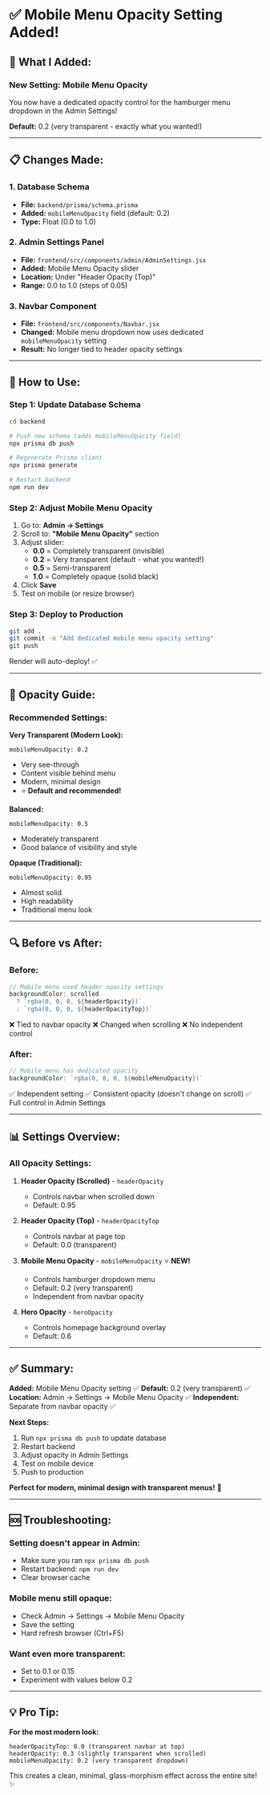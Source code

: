 # ✅ Mobile Menu Opacity Setting Added!

## 🎯 **What I Added:**

### **New Setting: Mobile Menu Opacity**

You now have a dedicated opacity control for the hamburger menu dropdown in the Admin Settings!

**Default:** 0.2 (very transparent - exactly what you wanted!)

---

## 📋 **Changes Made:**

### **1. Database Schema**
- **File:** `backend/prisma/schema.prisma`
- **Added:** `mobileMenuOpacity` field (default: 0.2)
- **Type:** Float (0.0 to 1.0)

### **2. Admin Settings Panel**
- **File:** `frontend/src/components/admin/AdminSettings.jsx`
- **Added:** Mobile Menu Opacity slider
- **Location:** Under "Header Opacity (Top)"
- **Range:** 0.0 to 1.0 (steps of 0.05)

### **3. Navbar Component**
- **File:** `frontend/src/components/Navbar.jsx`
- **Changed:** Mobile menu dropdown now uses dedicated `mobileMenuOpacity` setting
- **Result:** No longer tied to header opacity settings

---

## 🚀 **How to Use:**

### **Step 1: Update Database Schema**

```bash
cd backend

# Push new schema (adds mobileMenuOpacity field)
npx prisma db push

# Regenerate Prisma client
npx prisma generate

# Restart backend
npm run dev
```

### **Step 2: Adjust Mobile Menu Opacity**

1. Go to: **Admin → Settings**
2. Scroll to: **"Mobile Menu Opacity"** section
3. Adjust slider:
   - **0.0** = Completely transparent (invisible)
   - **0.2** = Very transparent (default - what you wanted!)
   - **0.5** = Semi-transparent
   - **1.0** = Completely opaque (solid black)
4. Click **Save**
5. Test on mobile (or resize browser)

### **Step 3: Deploy to Production**

```bash
git add .
git commit -m "Add dedicated mobile menu opacity setting"
git push
```

Render will auto-deploy! ✅

---

## 🎨 **Opacity Guide:**

### **Recommended Settings:**

**Very Transparent (Modern Look):**
```
mobileMenuOpacity: 0.2
```
- Very see-through
- Content visible behind menu
- Modern, minimal design
- ⭐ **Default and recommended!**

**Balanced:**
```
mobileMenuOpacity: 0.5
```
- Moderately transparent
- Good balance of visibility and style

**Opaque (Traditional):**
```
mobileMenuOpacity: 0.95
```
- Almost solid
- High readability
- Traditional menu look

---

## 🔍 **Before vs After:**

### **Before:**
```javascript
// Mobile menu used header opacity settings
backgroundColor: scrolled 
  ? `rgba(0, 0, 0, ${headerOpacity})` 
  : `rgba(0, 0, 0, ${headerOpacityTop})`
```
❌ Tied to navbar opacity
❌ Changed when scrolling
❌ No independent control

### **After:**
```javascript
// Mobile menu has dedicated opacity
backgroundColor: `rgba(0, 0, 0, ${mobileMenuOpacity})`
```
✅ Independent setting
✅ Consistent opacity (doesn't change on scroll)
✅ Full control in Admin Settings

---

## 📊 **Settings Overview:**

### **All Opacity Settings:**

1. **Header Opacity (Scrolled)** - `headerOpacity`
   - Controls navbar when scrolled down
   - Default: 0.95

2. **Header Opacity (Top)** - `headerOpacityTop`
   - Controls navbar at page top
   - Default: 0.0 (transparent)

3. **Mobile Menu Opacity** - `mobileMenuOpacity` ⭐ **NEW!**
   - Controls hamburger dropdown menu
   - Default: 0.2 (very transparent)
   - Independent from navbar opacity

4. **Hero Opacity** - `heroOpacity`
   - Controls homepage background overlay
   - Default: 0.6

---

## ✅ **Summary:**

**Added:** Mobile Menu Opacity setting ✅
**Default:** 0.2 (very transparent) ✅
**Location:** Admin → Settings → Mobile Menu Opacity ✅
**Independent:** Separate from navbar opacity ✅

**Next Steps:**
1. Run `npx prisma db push` to update database
2. Restart backend
3. Adjust opacity in Admin Settings
4. Test on mobile device
5. Push to production

**Perfect for modern, minimal design with transparent menus!** 🎉

---

## 🆘 **Troubleshooting:**

### **Setting doesn't appear in Admin:**
- Make sure you ran `npx prisma db push`
- Restart backend: `npm run dev`
- Clear browser cache

### **Mobile menu still opaque:**
- Check Admin → Settings → Mobile Menu Opacity
- Save the setting
- Hard refresh browser (Ctrl+F5)

### **Want even more transparent:**
- Set to 0.1 or 0.15
- Experiment with values below 0.2

---

## 💡 **Pro Tip:**

**For the most modern look:**
```
headerOpacityTop: 0.0 (transparent navbar at top)
headerOpacity: 0.3 (slightly transparent when scrolled)
mobileMenuOpacity: 0.2 (very transparent dropdown)
```

This creates a clean, minimal, glass-morphism effect across the entire site! ✨

